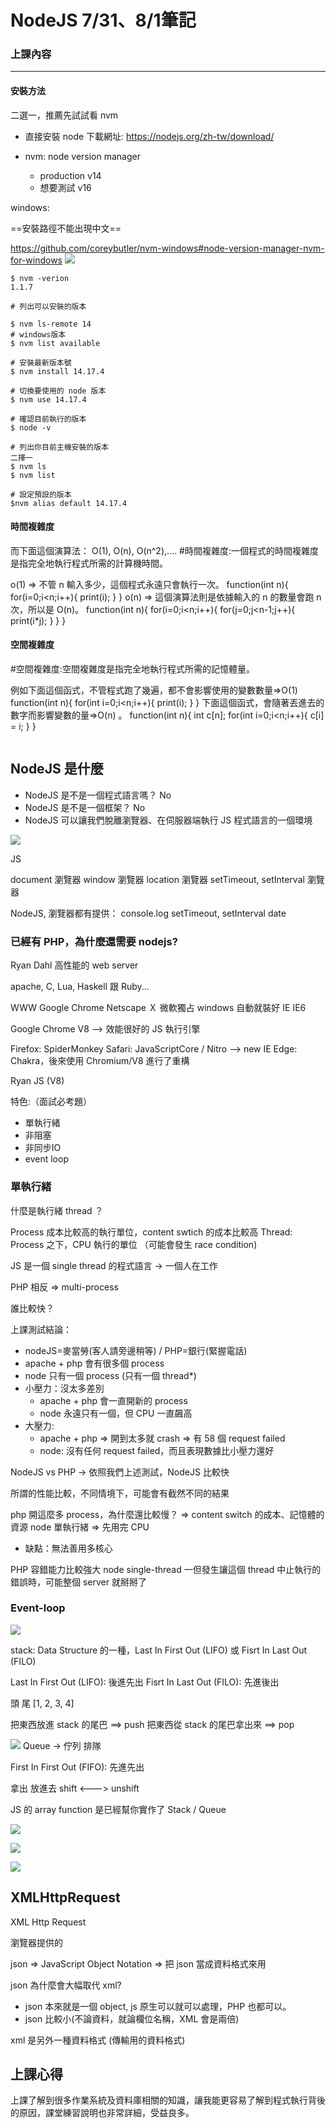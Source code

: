 # NodeJS  7/31、8/1筆記

### 上課內容

---

#### 安裝方法

二選一，推薦先試試看 nvm

- 直接安裝 node
下載網址: https://nodejs.org/zh-tw/download/

- nvm: node version manager
    - production v14
    - 想要測試 v16
     
windows:

==安裝路徑不能出現中文==

https://github.com/coreybutler/nvm-windows#node-version-manager-nvm-for-windows
![](https://i.imgur.com/Ix1Tqsk.png)


```bash=
$ nvm -verion
1.1.7

# 列出可以安裝的版本

$ nvm ls-remote 14
# windows版本
$ nvm list available

# 安裝最新版本號
$ nvm install 14.17.4

# 切換要使用的 node 版本
$ nvm use 14.17.4

# 確認目前執行的版本
$ node -v

# 列出你目前主機安裝的版本
二擇一
$ nvm ls
$ nvm list 

# 設定預設的版本
$nvm alias default 14.17.4
```

#### 時間複雜度

而下面這個演算法：
O(1), O(n), O(n^2),....
#時間複雜度:一個程式的時間複雜度是指完全地執行程式所需的計算機時間。

o(1) => 不管 n 輸入多少，這個程式永遠只會執行一次。
function(int n){
    for(i=0;i<n;i++){
        print(i);
    }
}
o(n) => 這個演算法則是依據輸入的 n 的數量會跑 n 次，所以是 O(n)。
function(int n){
    for(i=0;i<n;i++){
        for(j=0;j<n-1;j++){
            print(i*j);
        }
    }
}

#### 空間複雜度
#空間複雜度:空間複雜度是指完全地執行程式所需的記憶體量。

例如下面這個函式，不管程式跑了幾遍，都不會影響使用的變數數量=>O(1)
function(int n){
    for(int i=0;i<n;i++){
        print(i);
    }
}
下面這個函式，會隨著丟進去的數字而影響變數的量=>O(n) 。
function(int n){
    int c[n];
    for(int i=0;i<n;i++){
        c[i] = i;
    }
}
```
```
## NodeJS 是什麼

- NodeJS 是不是一個程式語言嗎？ No
- NodeJS 是不是一個框架？ No
- NodeJS 可以讓我們脫離瀏覽器、在伺服器端執行 JS 程式語言的一個環境

![](https://i.imgur.com/JcXqMC2.png)

JS

document 瀏覽器
window 瀏覽器
location 瀏覽器
setTimeout, setInterval 瀏覽器

NodeJS, 瀏覽器都有提供：
console.log
setTimeout, setInterval
date

### 已經有 PHP，為什麼還需要 nodejs?

Ryan Dahl 高性能的 web server

apache, C, Lua, Haskell 跟 Ruby...

WWW
Google Chrome 
Netscape Ｘ 
微軟獨占 windows 自動就裝好 IE
IE6 

Google Chrome V8 --> 效能很好的 JS 執行引擎

Firefox: SpiderMonkey
Safari: JavaScriptCore / Nitro --> new IE
Edge: Chakra，後來使用 Chromium/V8 進行了重構

Ryan JS (V8)

特色:（面試必考題）
- 單執行緒
- 非阻塞
- 非同步IO
- event loop

### 單執行緒

什麼是執行緒 thread ？
  
Process 成本比較高的執行單位，content swtich 的成本比較高
Thread: Process 之下，CPU 執行的單位 （可能會發生 race condition)

JS 是一個 single thread 的程式語言 -> 一個人在工作

PHP 相反 => multi-process

誰比較快？

上課測試結論：
- nodeJS=麥當勞(客人請旁邊稍等) / PHP=銀行(緊握電話)
- apache + php 會有很多個 process
- node 只有一個 process (只有一個 thread*)
- 小壓力：沒太多差別
    - apache + php 會一直開新的 process
    - node 永遠只有一個，但 CPU 一直飆高
- 大壓力:
    - apache + php => 開到太多就 crash => 有 58 個 request failed
    - node: 沒有任何 request failed，而且表現數據比小壓力還好

NodeJS vs PHP -> 依照我們上述測試，NodeJS 比較快

所謂的性能比較，不同情境下，可能會有截然不同的結果

php 開這麼多 process，為什麼還比較慢？ => content switch 的成本、記憶體的資源
node 單執行緒 => 先用完 CPU
  - 缺點：無法善用多核心
 
PHP 容錯能力比較強大
node single-thread 一但發生讓這個 thread 中止執行的錯誤時，可能整個 server 就掰掰了

### Event-loop

![](https://i.imgur.com/QtirgaE.png)

stack: Data Structure 的一種，Last In First Out (LIFO) 或 Fisrt In Last Out (FILO)

Last In First Out (LIFO): 後進先出
Fisrt In Last Out (FILO): 先進後出

頭         尾
[1, 2, 3, 4]

把東西放進 stack 的尾巴 ==> push
把東西從 stack 的尾巴拿出來 ==> pop

![](https://ithelp.ithome.com.tw/upload/images/20190914/20106426YeUbOz6oSF.jpg)
Queue -> 佇列 排隊

First In First Out (FIFO): 先進先出

拿出        放進去
shift <---> unshift

JS 的 array function 是已經幫你實作了 Stack / Queue


![](https://i.imgur.com/CDkxhLn.png)

![](https://i.imgur.com/yXHU74r.png)


![](https://i.imgur.com/10XuJdB.png)


## XMLHttpRequest

XML Http Request

瀏覽器提供的

json => JavaScript Object Notation 
=> 把 json 當成資料格式來用

json 為什麼會大幅取代 xml?
- json 本來就是一個 object, js 原生可以就可以處理，PHP 也都可以。
- json 比較小(不論資料，就論欄位名稱，XML 會是兩倍)

xml 是另外一種資料格式 (傳輸用的資料格式)


## 上課心得

上課了解到很多作業系統及資料庫相關的知識，讓我能更容易了解到程式執行背後的原因，課堂練習說明也非常詳細，受益良多。


